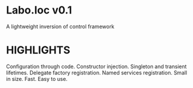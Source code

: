 Labo.Ioc v0.1
========

A lightweight inversion of control framework

HIGHLIGHTS
========

Configuration through code.
Constructor injection.
Singleton and transient lifetimes.
Delegate factory registration.
Named services registration.
Small in size.
Fast.
Easy to use.
